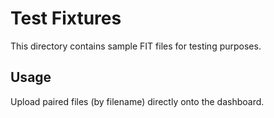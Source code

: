 # Test Fixtures

This directory contains sample FIT files for testing purposes.

## Usage

Upload paired files (by filename) directly onto the dashboard.
